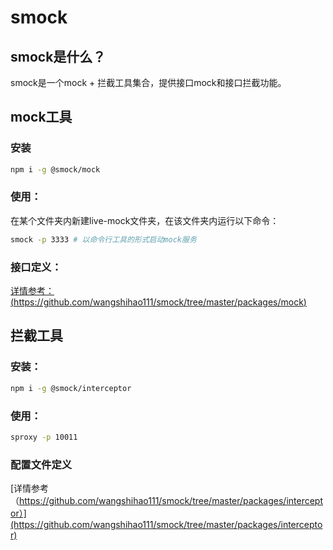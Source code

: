# smock

## smock是什么？

smock是一个mock + 拦截工具集合，提供接口mock和接口拦截功能。

## mock工具

### 安装
```bash
npm i -g @smock/mock
```

### 使用：
在某个文件夹内新建live-mock文件夹，在该文件夹内运行以下命令：
```bash
smock -p 3333 # 以命令行工具的形式启动mock服务
```

### 接口定义：

[详情参考：(https://github.com/wangshihao111/smock/tree/master/packages/mock)](https://github.com/wangshihao111/smock/tree/master/packages/mock)


## 拦截工具

### 安装：
```bash
npm i -g @smock/interceptor
```

### 使用：
```bash
sproxy -p 10011
```

### 配置文件定义

[详情参考（https://github.com/wangshihao111/smock/tree/master/packages/interceptor）](https://github.com/wangshihao111/smock/tree/master/packages/interceptor)